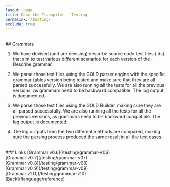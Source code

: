 ```yaml
---
layout: page
title: Describe Transpiler - Testing
permalink: /testing/
exclude: true
---
```

<br>
## Grammars

1. We have devised (and are devising) describe source code test files (.ds) that aim to test various different scenarios for each version of the Describe grammar.

2. We parse those test files using the GOLD parser engine with the specific grammar tables version being tested and make sure that they are all parsed successfully. We are also running all the tests for all the previous versions, as grammars need to be backward compatible. The log output is documented.

3. We parse those test files using the GOLD Builder, making sure they are all parsed successfully. We are also running all the tests for all the previous versions, as grammars need to be backward compatible. The log output is documented.

4. The log outputs from the two different methods are compared, making sure the parsing process produced the same result in all the test cases.

<br>
### Links
[Grammar v0.6](/testing/grammar-v06)<br>
[Grammar v0.7](/testing/grammar-v07)<br>
[Grammar v0.8](/testing/grammar-v08)<br>
[Grammar v0.9](/testing/grammar-v09)<br>
[Grammar v1.0](/testing/grammar-v10)<br>
[Back](/language/reference)